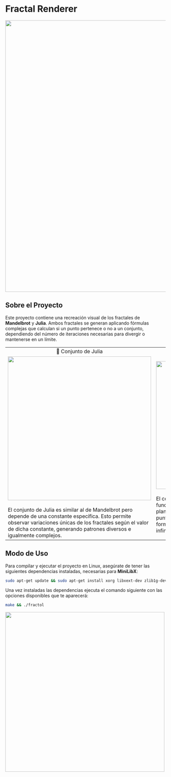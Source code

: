 # Fractal Renderer
<a href="#"><img width="850" align="center" src="https://github.com/user-attachments/assets/c924dcd0-50d9-48e5-8b41-eb9dbe960a8f"></a>

## Sobre el Proyecto

Este proyecto contiene una recreación visual de los fractales de **Mandelbrot** y **Julia**. Ambos fractales se generan aplicando fórmulas complejas que calculan si un punto pertenece o no a un conjunto, dependiendo del número de iteraciones necesarias para divergir o mantenerse en un límite. 

<table>
  <tr>
    <td align="center"> 🐚 Conjunto de Julia</td>
    <td align="center"> 🦚 Conjunto de Mandelbrot</td>
  </tr>
  <tr>
    <td>
      <a><img width="450" src="https://github.com/user-attachments/assets/e1891c98-88aa-4146-b188-247fb6a16b07"></a><br><br>
      El conjunto de Julia es similar al de Mandelbrot pero depende de una constante específica. Esto permite observar variaciones únicas de los fractales según el valor de dicha constante, generando patrones diversos e igualmente complejos.<br>
  </td>
  <td>
      <a><img width="400" src="https://github.com/user-attachments/assets/cb4f3769-7ce9-4a67-ae56-aafe8dfb9dc5"></a><br><br>
      El conjunto de Mandelbrot se genera al iterar una función cuadrática compleja sobre cada punto en el plano complejo y verificar su divergencia. Los puntos que no divergen permanecen en el conjunto, formando una estructura con un borde intrincado e infinito.
  </td>
  </tr>
</table>

## Modo de Uso

Para compilar y ejecutar el proyecto en Linux, asegúrate de tener las siguientes dependencias instaladas, necesarias para **MiniLibX**:

```bash
sudo apt-get update && sudo apt-get install xorg libxext-dev zlib1g-dev libbsd-dev
```
Una vez instaladas las dependencias ejecuta el comando siguiente con las opciones disponibles que te aparecerá:
```bash
make && ./fractol
```
<a><img align="center" width="500" src="https://github.com/user-attachments/assets/cd649bc9-b5a8-4a10-9bd6-b48bbfa2415b"></a><br>
